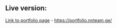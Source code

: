 ## Live version:

[Link to portfolio page](https://portfolio.nnteam.ge/) - https://portfolio.nnteam.ge/
